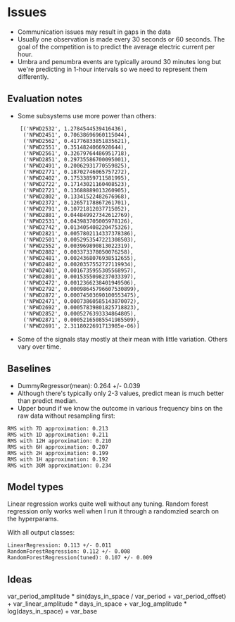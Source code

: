 Issues
======

* Communication issues may result in gaps in the data
* Usually one observation is made every 30 seconds or 60 seconds. The goal of the competition is to predict the average electric current per hour.
* Umbra and penumbra events are typically around 30 minutes long but we're predicting in 1-hour intervals so we need to represent them differently.

Evaluation notes
----------------

* Some subsystems use more power than others:
```
    [('NPWD2532', 1.2784544539416436),
     ('NPWD2451', 0.70638696960115044),
     ('NPWD2562', 0.41776833851835621),
     ('NPWD2551', 0.3514824066928644),
     ('NPWD2561', 0.32679764486951718),
     ('NPWD2851', 0.29735586700095001),
     ('NPWD2491', 0.20062931770559825),
     ('NPWD2771', 0.18702746065757272),
     ('NPWD2402', 0.17533859711581995),
     ('NPWD2722', 0.17143021160408523),
     ('NPWD2721', 0.13688889013260905),
     ('NPWD2802', 0.13341522482676968),
     ('NPWD2372', 0.12657178867261701),
     ('NPWD2791', 0.10721812037715052),
     ('NPWD2881', 0.044849927342612769),
     ('NPWD2531', 0.043983705005978126),
     ('NPWD2742', 0.013405408220475326),
     ('NPWD2821', 0.0057802114337378386),
     ('NPWD2501', 0.0052953547221308503),
     ('NPWD2552', 0.003969890813022319),
     ('NPWD2882', 0.003373378050076258),
     ('NPWD2481', 0.0024368076938512655),
     ('NPWD2482', 0.0020357552727119934),
     ('NPWD2401', 0.0016735955305568957),
     ('NPWD2801', 0.0015355098237033397),
     ('NPWD2472', 0.0012366238401949506),
     ('NPWD2792', 0.00098645796607530899),
     ('NPWD2872', 0.00074503690100553475),
     ('NPWD2471', 0.00073860585143870072),
     ('NPWD2692', 0.00057839801825718823),
     ('NPWD2852', 0.0005276393334864805),
     ('NPWD2871', 0.00052165085541985509),
     ('NPWD2691', 2.3118022691713985e-06)]
```
* Some of the signals stay mostly at their mean with little variation. Others vary over time.

Baselines
---------

* DummyRegressor(mean): 0.264 +/- 0.039
* Although there's typically only 2-3 values, predict mean is much better than predict median.
* Upper bound if we know the outcome in various frequency bins on the raw data without resampling first:
```
RMS with 7D approximation: 0.213
RMS with 1D approximation: 0.211
RMS with 12H approximation: 0.210
RMS with 6H approximation: 0.207
RMS with 2H approximation: 0.199
RMS with 1H approximation: 0.192
RMS with 30M approximation: 0.234
```

Model types
-----------
Linear regression works quite well without any tuning. Random forest regression only works well when I run it through a randomzied search on the hyperparams.

With all output classes:
```
LinearRegression: 0.113 +/- 0.011
RandomForestRegression: 0.112 +/- 0.008
RandomForestRegression(tuned): 0.107 +/- 0.009
```

Ideas
-----
var_period_amplitude * sin(days_in_space / var_period + var_period_offset) + var_linear_amplitude * days_in_space + var_log_amplitude * log(days_in_space) + var_base